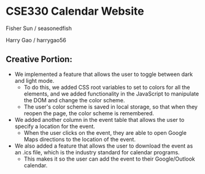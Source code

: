 # CSE330 Calendar Website
Fisher Sun / seasonedfish

Harry Gao / harrygao56

## Creative Portion:
- We implemented a feature that allows the user to toggle between dark and light mode.
  - To do this, we added CSS root variables to set to colors for all the elements, and we added functionality in the JavaScript to manipulate the DOM and change the color scheme.
  - The user's color scheme is saved in local storage, so that when they reopen the page, the color scheme is remembered.
- We added another column in the event table that allows the user to specify a location for the event.
  - When the user clicks on the event, they are able to open Google Maps directions to the location of the event.
- We also added a feature that allows the user to download the event as an .ics file, which is the industry standard for calendar programs.
  - This makes it so the user can add the event to their Google/Outlook calendar.

